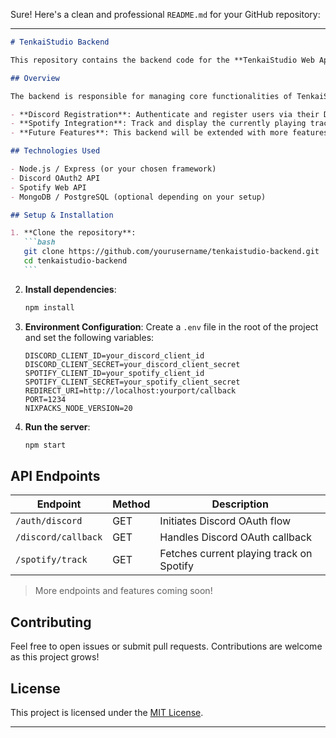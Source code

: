 Sure! Here's a clean and professional `README.md` for your GitHub repository:

---

````markdown
# TenkaiStudio Backend

This repository contains the backend code for the **TenkaiStudio Web Application**.

## Overview

The backend is responsible for managing core functionalities of TenkaiStudio, including:

- **Discord Registration**: Authenticate and register users via their Discord accounts.
- **Spotify Integration**: Track and display the currently playing track from a linked Spotify account.
- **Future Features**: This backend will be extended with more features as the project evolves.

## Technologies Used

- Node.js / Express (or your chosen framework)
- Discord OAuth2 API
- Spotify Web API
- MongoDB / PostgreSQL (optional depending on your setup)

## Setup & Installation

1. **Clone the repository**:
   ```bash
   git clone https://github.com/yourusername/tenkaistudio-backend.git
   cd tenkaistudio-backend
   ```
````

2. **Install dependencies**:

   ```bash
   npm install
   ```

3. **Environment Configuration**:
   Create a `.env` file in the root of the project and set the following variables:

   ```
   DISCORD_CLIENT_ID=your_discord_client_id
   DISCORD_CLIENT_SECRET=your_discord_client_secret
   SPOTIFY_CLIENT_ID=your_spotify_client_id
   SPOTIFY_CLIENT_SECRET=your_spotify_client_secret
   REDIRECT_URI=http://localhost:yourport/callback
   PORT=1234
   NIXPACKS_NODE_VERSION=20
   ```

4. **Run the server**:
   ```bash
   npm start
   ```

## API Endpoints

| Endpoint            | Method | Description                              |
| ------------------- | ------ | ---------------------------------------- |
| `/auth/discord`     | GET    | Initiates Discord OAuth flow             |
| `/discord/callback` | GET    | Handles Discord OAuth callback           |
| `/spotify/track`    | GET    | Fetches current playing track on Spotify |

> More endpoints and features coming soon!

## Contributing

Feel free to open issues or submit pull requests. Contributions are welcome as this project grows!

## License

This project is licensed under the [MIT License](LICENSE).

---
